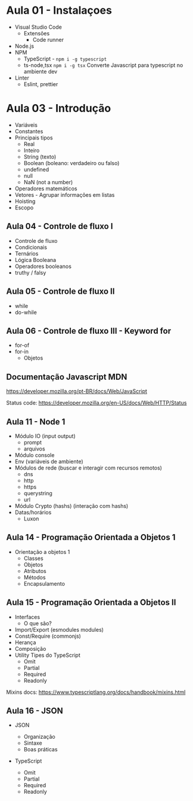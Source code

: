 # Aula 01 - Instalaçoes

- Visual Studio Code
  - Extensões
    - Code runner
- Node.js
- NPM
  - TypeScript - `npm i -g typescript` 
  - ts-node,tsx `npm i -g tsx` Converte Javascript para typescript no ambiente dev
- Linter
  - Eslint, prettier

# Aula 03 - Introdução

- Variáveis
- Constantes
- Principais tipos
  - Real
  - Inteiro
  - String (texto)
  - Boolean (boleano: verdadeiro ou falso)
  - undefined
  - null
  - NaN (not a number)
- Operadores matemáticos
- Vetores - Agrupar informações em listas
- Hoisting
- Escopo

## Aula 04 - Controle de fluxo I

- Controle de fluxo
- Condicionais
- Ternários
- Lógica Booleana
- Operadores booleanos
- truthy / falsy

## Aula 05 - Controle de fluxo II

- while
- do-while

## Aula 06 - Controle de fluxo III - Keyword for

- for-of
- for-in
  - Objetos

## Documentação Javascript MDN

<https://developer.mozilla.org/pt-BR/docs/Web/JavaScript>

Status code:
  <https://developer.mozilla.org/en-US/docs/Web/HTTP/Status>

## Aula 11 - Node 1

- Módulo IO (input output)
  - prompt
  - arquivos
- Módulo console
- Env (variáveis de ambiente)
- Módulos de rede (buscar e interagir com recursos remotos)
  - dns
  - http
  - https
  - querystring
  - url
- Módulo Crypto (hashs) (interação com hashs)
- Datas/horários
  - Luxon

## Aula 14 - Programação Orientada a Objetos 1

- Orientação a objetos 1
  - Classes
  - Objetos
  - Atributos
  - Métodos
  - Encapsulamento

## Aula 15 - Programação Orientada a Objetos II

- Interfaces
  - O que são?
- Import/Export (esmodules modules)
- Const/Require (commonjs)
- Herança
- Composição
- Utility Tipes do TypeScript
  - Omit
  - Partial
  - Required
  - Readonly

Mixins docs:
  <https://www.typescriptlang.org/docs/handbook/mixins.html>

## Aula 16 - JSON

- JSON
  - Organização
  - Sintaxe
  - Boas práticas

- TypeScript
  - Omit
  - Partial
  - Required
  - Readonly